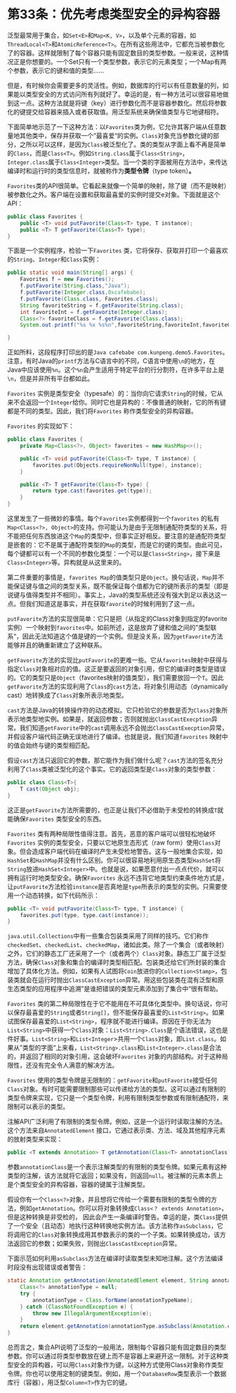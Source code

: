 # 第33条：优先考虑类型安全的异构容器

泛型最常用于集合，如`Set<E>`和`Map<K, V>`，以及单个元素的容器，如`ThreadLocal<T>`和`AtomicReference<T>`。在所有这些用法中，它都充当被参数化了的容器。这样就限制了每个容器只能有固定数目的类型参数。一般来说，这种情况正是你想要的。一个Set只有一个类型参数，表示它的元素类型；一个Map有两个参数，表示它的键和值的类型......

但是，有时候你会需要更多的灵活性。例如，数据库的行可以有任意数量的列，如果能以类型安全的方式访问所有列就好了。幸运的是，有一种方法可以很容易地做到这一点。这种方法就是将键（key）进行参数化而不是容器参数化。然后将参数化的键提交给容器来插入或者获取值。用泛型系统来确保值类型与它地键相符。

下面简单地示范了一下这种方法：以`Favorites`类为例，它允许其客户端从任意数量地其他类中，保存并获取一个”最喜爱“的实例。`Class`对象充当参数化键的部分，之所以可以这样，是因为`Class`被泛型化了。类的类型从字面上看不再是简单的`Class`，而是`Class<T>`。例如`String.class`属于`Class<String>`，`Integer.class`属于`Class<Integer>`类型。当一个类的字面被用在方法中，来传达编译时和运行时的类型信息时，就被称作为**类型令牌**（type token）**。**

`Favorites`类的API很简单。它看起来就像一个简单的映射，除了键（而不是映射）被参数化之外。客户端在设置和获取最喜爱的实例时提交e对象。下面就是这个API：

```java
public class Favorites {
    public <T> void putFavorite(Class<T> type, T instance);
    public <T> T getFavorite(Class<T> type);
}
```

下面是一个实例程序，检验一下`Favorites` 类，它将保存、获取并打印一个最喜欢的`String`、`Integer`和`Class`实例：

```java
public static void main(String[] args) {
    Favorites f = new Favorites();
    f.putFavorite(String.class,"Java");
    f.putFavorite(Integer.class,0xcafebabe);
    f.putFavorite(Class.class, Favorites.class);
    String favoriteString = f.getFavorite(String.class);
    int favoriteInt = f.getFavorite(Integer.class);
    Class<?> favoriteClass = f.getFavorite(Class.class);
    System.out.printf("%s %x %s%n",favoriteString,favoriteInt,favoriteClass.getName());

}
```

正如所料，这段程序打印出的是`Java cafebabe com.kunpeng.demo5.Favorites`。注意，有时Java的`printf`方法与C语言中的不同，C语言中使用`\n`的地方，在Java中应该使用`%n`。这个`%n`会产生适用于特定平台的行分割符，在许多平台上是`\n`，但是并非所有平台都如此。

`Favorites` 实例是类型安全（typesafe）的：当你向它请求`String`的时候，它从来不会返回一个`Integer`给你。同时它也是异构的：不像普通的映射，它的所有键都是不同的类型。因此，我们将`Favorites` 称作类型安全的异构容器。

`Favorites` 的实现如下：

```java
public class Favorites {
    private Map<Class<?>, Object> favorites = new HashMap<>();

    public <T> void putFavorite(Class<T> type, T instance) {
        favorites.put(Objects.requireNonNull(type), instance);
    }

    public <T> T getFavorite(Class<T> type) {
        return type.cast(favorites.get(type));
    }
}
```

这里发生了一些微妙的事情。每个`Favorites`实例都得到一个`favorites` 的私有`Map<Class<?>, Object>`的支持。你可能认为是由于无限制通配符类型的关系，将不能把任何东西放进这个`Map`的类型中，但事实正好相反。要注意的是通配符类型是嵌套的：它不是属于通配符类型的`Map`的类型，而是它的键的类型。由此可见，每个键都可以有一个不同的参数化类型：一个可以是`Class<String>`，接下来是`Class<Integer>`等。异构就是从这里来的。

第二件重要的事情是，`favorites Map`的值类型只是`Object`。换句话说，`Map`并不能保证键与值之间的类型关系，既不能保证每个值都为它的键所表示的类型（即是说键与值得类型并不相同）。事实上，Java的类型系统还没有强大到足以表达这一点。但我们知道这是事实，并在获取`favorite`的时候利用到了这一点。

`putFavorite`方法的实现很简单：它只是把（从指定的Class对象到指定的favorite实例）一个映射到`favorites`中。如前所述，这是放弃了键和值之间的”类型联系“，因此无法知道这个值是键的一个实例。但是没关系，因为`getFavorite`方法能够并且的确重新建立了这种联系。

`getFavorite`方法的实现比`putFavorite`的更难一些。它从`favorites`映射中获得与指定`Class`对象相对应的值。这正是要返回的对象引用，但它的编译时类型是错误的。它的类型只是`Object`（favorites映射的值类型），我们需要放回一个`T`。因此`getFavorite`方法的实现利用了`Class`的`cast`方法，将对象引用动态（dynamically cast）地转换成了`Class`对象所表示地类型。

`cast`方法是Java的转换操作符的动态模拟。它只检验它的参数是否为`Class`对象所表示地类型地实例。如果是，就返回参数；否则就抛出`ClassCastExecption`异常。我们知道`getFavorite`中的`cast`调用永远不会抛出`ClassCastExecption`异常，并假设客户端代码正确无误地进行了编译。也就是说，我们知道`favorites` 映射中的值会始终与键的类型相匹配。

假设`cast`方法只返回它的参数，那它能作为我们做什么呢？`cast`方法的签名充分利用了`Class`类被泛型化的这个事实。它的返回类型是`Class`对象的类型参数：

```java
public class Class<T>{
	T cast(Object obj);
}
```

这正是`getFavorite`方法所需要的，也正是让我们不必借助于未受检的转换成`T`就能确保`Favorites` 类型安全的东西。

`Favorites` 类有两种局限性值得注意。首先，恶意的客户端可以很轻松地破坏`Favorites` 实例的类型安全，只要以它地原生态形式（raw form）使用`Class`对象。但会造成客户端代码在编译时产生未受检地警告。这与一般地集合实现，如`HashSet`和`HashMap`并没有什么区别。你可以很容易地利用原生态类型`HashSet`将`String`放进`HashSet<Integer>`中。也就是说，如果愿意付出一点点代价，就可以拥有运行时地类型安全。确保`Favorites` 永远不违背它地类型约束条件地方式是，让`putFavorite`方法检验`instance`是否真地是`type`所表示的类型的实例。只需要使用一个动态转换，如下代码所示：

```java
public <T> void putFavorite(Class<T> type, T instance) {
    favorites.put(type, type.cast(instance));
}
```

`java.util.Collections`中有一些集合包装类采用了同样的技巧。它们称作`checkedSet`、`checkedList`、`checkedMap`，诸如此类。除了一个集合（或者映射）之外，它们的静态工厂还采用了一个（或者两个）`Class`对象。静态工厂属于泛型方法，确保`Class`对象和集合的编译时类型相匹配。包装类还给它们所封装的集合增加了具体化方法。例如，如果有人试图将`Coin`放进你的`Collection<Stamp>`，包装类就会在运行时抛出`ClassCastException`异常。用这些包装类在混有泛型和原生态类型的应用程序中追溯”是谁把错误的类型元素添加到了集合中“很有帮助。

`Favorites` 类的第二种局限性在于它不能用在不可具体化类型中。换句话说，你可以保存最喜爱的`String`或者`String[]`，但不能保存最喜爱的`List<String>`。如果试图保存最喜爱的`List<String>`，程序就不能进行编译。原因在于你无法为`List<String>`中获得一个`Class`对象：`List<String>.Class`是个语法错误，这也是件好事。`List<String>`和`List<Integer`>共用一个`Class`对象，即`List.class`。如果从”类型的字面“上来看，`List<String>.class`和`List<Integer>.class`是合法的，并返回了相同的对象引用，这会破坏`Favorites` 对象的内部结构。对于这种局限性，还没有完全令人满意的解决方法。

`Favorites` 使用的类型令牌是无限制的：`getFavorite`和`putFavorite`接受任何`Class`对象。有时可能需要限制那些可以传递给方法的类型。这可以通过有限制的类型令牌来实现，它只是一个类型令牌，利用有限制类型参数或有限制通配符，来限制可以表示的类型。

注解API广泛利用了有限制的类型令牌。例如，这是一个运行时读取注解的方法。这个方法来自`AnnotatedElement` 接口，它通过表示类、方法、域及其他程序元素的放射类型来实现：

```java
public <T extends Annotation> T getAnnotation(Class<T> annotationClass);
```

参数`annotationClass`是一个表示注解类型的有限制的类型令牌。如果元素有这种类型的注解，该方法就将它返回；如果没有，则返回`null`。被注解的元素本质上是个类型安全的异构容器，容器的键属于注解类型。

假设你有一个`Class<?>`对象，并且想将它传给一个需要有限制的类型令牌的方法，例如`getAnnotation`。你可以将对象转换成`Class<？ extends Annotation>`，但是这种转换是非受检的， 因此会产生一条编译时警告。幸运的是，类`Class`提供了一个安全（且动态）地执行这种转换地实例方法。该方法称作`asSubclass`，它将调用它的`Class`对象转换成用其参数表示的类的一个子类。如果转换成功，该方法返回它的参数；如果失败，则抛出`ClassCastException`异常。

下面示范如何利用`asSubclass`方法在编译时读取类型未知地注解。这个方法编译时段没有出现错误或者警告：

```java
static Annotation getAnnotation(AnnotatedElement element, String annotationTypeName){
    Class<?> annotationType = null;
    try {
        annotationType = Class.forName(annotationTypeName);
    } catch (ClassNotFoundException e) {
        throw new IllegalArgumentException(e);
    }
    return element.getAnnotation(annotationType.asSubclass(Annotation.class));
}
```

总而言之，集合API说明了泛型的一般用法，限制每个容器只能有固定数目的类型参数。你可以通过将类型参数放在键上而不是容器上来避开这一限制。对于这种类型安全的异构器，可以用`Class`对象作为键。以这种方式使用Class对象称作类型令牌。你也可以使用定制的键类型。例如，用一个`DatabaseRow`类型表示一个数据库行（容器），用泛型`Column<T>`作为它的键。